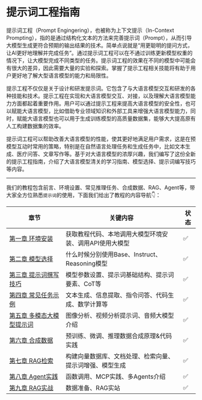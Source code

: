 # 提示词工程指南

提示词工程（Prompt Engingering），也被称为上下文提示（In-Context Prompting），指的是通过结构化文本的方法来完善提示词（Prompt），从而引导大模型生成更符合预期的输出结果的技术。简单点说就是“用更聪明的提问方式，让AI更好地理解并完成任务”。通过提示词工程可以在不通过训练更新模型权重的情况下，让大模型完成不同类型的任务。提示词工程的效果在不同的模型中可能会有很大的差异，因此需要大量的实验和探索。掌握了提示工程相关技能将有助于用户更好地了解大型语言模型的能力和局限性。

提示工程不仅仅是关于设计和研发提示词。它包含了与大语言模型交互和研发的各种技能和技术。提示工程在实现和大语言模型交互、对接，以及理解大语言模型能力方面都起着重要作用。用户可以通过提示工程来提高大语言模型的安全性，也可以赋能大语言模型，比如借助专业领域知识和外部工具来增强大语言模型能力，同时，赋能大语言模型也可以用于生成训练模型的高质量数据集，能够大大提高原有人工构建数据集的效率。

提示词工程可以帮助改善大语言模型的性能，使其更好地满足用户需求，这是在预模型互动时常用的策略，特别是在自然语言处理任务和生成任务中，比如文本生成、医疗问答、文章写作等。基于对大语言模型的浓厚兴趣，我们编写了这份全新的提示工程指南，介绍了大语言模型清关的学习指南、模型选择、提示词编写技巧等内容。


---


我们的教程包含前言、环境设置、常见推理任务、合成数据、RAG、Agent等，带大家全方位熟悉`提示词`的使用，下面我们给出了教程的内容导航👇：

| 章节                                                                          | 关键内容                              | 状态 |
|-----------------------------------------------------------------------------|-----------------------------------| --- |
| [第一章 环境安装](../03-environmental_installation_platform_preparation/README.md) | 获取教程代码、本地调用大模型环境安装、调用API使用大模型     | ✅ |
| [第二章 模型选择](../04-model_types/README.md)                                     | 什么时候分别使用Base、Instruct、Reasoning模型 | ✅ |
| [第三章 提示词撰写技巧](../05-tips_for_prompt/README.md)                              | 模型参数设置、提示词基础结构、提示词要素、CoT等         | ✅ |
| [第四章 常见任务示例](../06-common_task_examples/README.md)                          | 文本生成、信息提取、指令问答、代码生成、数学计算等         | ✅ |
| [第五章 多模态大模型提示词](../07-multimodal_prompt/README.md)                          | 图像分析、视频分析提示词、音频大模型介绍              | ✅ |
| [第六章 合成数据](../08-synthetic_data/README.md)                                  | 预训练、微调、推理数据合成原理&代码实践              | ✅ |
| [第七章 RAG检索](../09-RAG/README.md)                                            | 构建向量数据库、文档处理、检索向量、提示词增强、模型生成      | ✅ |
| [第八章 Agent实践](../10-Agent/README.md)                                        | 函数调用、MCP实践、多Agents介绍              | ✅ |
| [第九章 RAG实战](../11-swanlab_rag/README.md)                               | 数据准备、RAG实站                        | ✅ |
